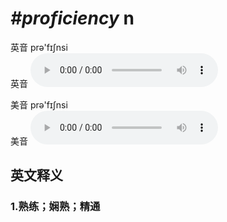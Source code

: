 # ***\#proficiency*** n
英音 prə'fɪʃnsi  
英音
<audio src="./media/proficiency1_AAC.aac" controls="controls"></audio>

美音 prə'fɪʃnsi  
美音
<audio src="./media/proficiency2_AAC.aac" controls="controls"></audio>



  

英文释义
---
### 1.**熟练；娴熟；精通**  


